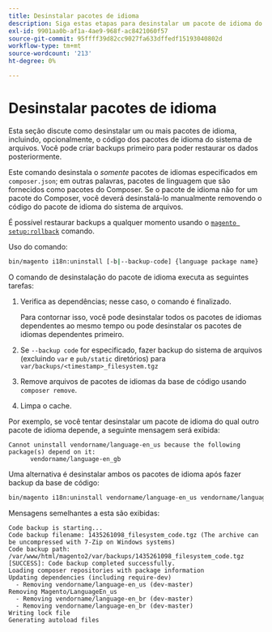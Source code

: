 ```yaml
---
title: Desinstalar pacotes de idioma
description: Siga estas etapas para desinstalar um pacote de idioma do Adobe Commerce ou do Magento Open Source.
exl-id: 9901aa0b-af1a-4ae9-968f-ac8421060f57
source-git-commit: 95ffff39d82cc9027fa633dffedf15193040802d
workflow-type: tm+mt
source-wordcount: '213'
ht-degree: 0%

---
```


# Desinstalar pacotes de idioma

Esta seção discute como desinstalar um ou mais pacotes de idioma, incluindo, opcionalmente, o código dos pacotes de idioma do sistema de arquivos. Você pode criar backups primeiro para poder restaurar os dados posteriormente.

Este comando desinstala o *somente* pacotes de idiomas especificados em `composer.json`; em outras palavras, pacotes de linguagem que são fornecidos como pacotes do Composer. Se o pacote de idioma não for um pacote do Composer, você deverá desinstalá-lo manualmente removendo o código do pacote de idioma do sistema de arquivos.

É possível restaurar backups a qualquer momento usando o [`magento setup:rollback`](uninstall-modules.md#roll-back-the-file-system-database-or-media-files) comando.

Uso do comando:

```bash
bin/magento i18n:uninstall [-b|--backup-code] {language package name} ... {language package name}
```

O comando de desinstalação do pacote de idioma executa as seguintes tarefas:

1. Verifica as dependências; nesse caso, o comando é finalizado.

   Para contornar isso, você pode desinstalar todos os pacotes de idiomas dependentes ao mesmo tempo ou pode desinstalar os pacotes de idiomas dependentes primeiro.

1. Se `--backup code` for especificado, fazer backup do sistema de arquivos (excluindo `var` e `pub/static` diretórios) para `var/backups/<timestamp>_filesystem.tgz`
1. Remove arquivos de pacotes de idiomas da base de código usando `composer remove`.
1. Limpa o cache.

Por exemplo, se você tentar desinstalar um pacote de idioma do qual outro pacote de idioma depende, a seguinte mensagem será exibida:

```terminal
Cannot uninstall vendorname/language-en_us because the following package(s) depend on it:
      vendorname/language-en_gb
```

Uma alternativa é desinstalar ambos os pacotes de idioma após fazer backup da base de código:

```bash
bin/magento i18n:uninstall vendorname/language-en_us vendorname/language-en_gb --backup-code
```

Mensagens semelhantes a esta são exibidas:

```terminal
Code backup is starting...
Code backup filename: 1435261098_filesystem_code.tgz (The archive can be uncompressed with 7-Zip on Windows systems)
Code backup path: /var/www/html/magento2/var/backups/1435261098_filesystem_code.tgz
[SUCCESS]: Code backup completed successfully.
Loading composer repositories with package information
Updating dependencies (including require-dev)
  - Removing vendorname/language-en_us (dev-master)
Removing Magento/LanguageEn_us
  - Removing vendorname/language-en_br (dev-master)
  - Removing vendorname/language-en_br (dev-master)
Writing lock file
Generating autoload files
```
